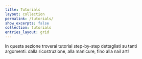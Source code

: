 ```yaml
---
title: Tutorials
layout: collection
permalink: /tutorials/
show_excerpts: false
collection: tutorials
entries_layout: grid
---
```


In questa sezione troverai tutorial step-by-step dettagliati su tanti argomenti: dalla ricostruzione, alla manicure, fino alla nail art!